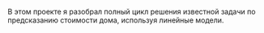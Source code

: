 В этом проекте я разобрал полный цикл решения известной задачи по предсказанию стоимости дома, используя линейные модели.